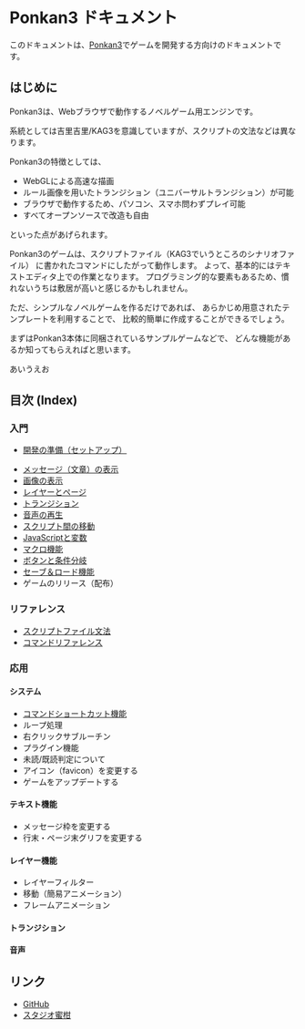 # Ponkan3 ドキュメント

このドキュメントは、[Ponkan3](https://github.com/okayumoka/ponkan3)でゲームを開発する方向けのドキュメントです。

## はじめに

Ponkan3は、Webブラウザで動作するノベルゲーム用エンジンです。

系統としては吉里吉里/KAG3を意識していますが、スクリプトの文法などは異なります。

Ponkan3の特徴としては、

- WebGLによる高速な描画
- ルール画像を用いたトランジション（ユニバーサルトランジション）が可能
- ブラウザで動作するため、パソコン、スマホ問わずプレイ可能
- すべてオープンソースで改造も自由

といった点があげられます。

Ponkan3のゲームは、スクリプトファイル（KAG3でいうところのシナリオファイル）
に書かれたコマンドにしたがって動作します。
よって、基本的にはテキストエディタ上での作業となります。
プログラミング的な要素もあるため、慣れないうちは敷居が高いと感じるかもしれません。

ただ、シンプルなノベルゲームを作るだけであれば、
あらかじめ用意されたテンプレートを利用することで、
比較的簡単に作成することができるでしょう。

まずはPonkan3本体に同梱されているサンプルゲームなどで、
どんな機能があるか知ってもらえればと思います。

あいうえお

## 目次 (Index)

### 入門

- [開発の準備（セットアップ）](basic/setup.md)
<!-- - Visual Studio Code用プラグインについて -->
- [メッセージ（文章）の表示](basic/message.md)
- [画像の表示](basic/image.md)
- [レイヤーとページ](basic/layer.md)
- [トランジション](basic/trans.md)
- [音声の再生](basic/sound.md)
- [スクリプト間の移動](basic/jump_call.md)
- [JavaScriptと変数](../basic/javascript.md)
- [マクロ機能](basic/macro.md)
- [ボタンと条件分岐](basic/fork.md)
- [セーブ＆ロード機能](basic/save_and_load.md)
- ゲームのリリース（配布）

### リファレンス

- [スクリプトファイル文法](ref/syntax.md)
- [コマンドリファレンス](ref/command_ref.md)

### 応用

#### システム

- [コマンドショートカット機能](advanced/command_shortcut.md)
- ループ処理
- 右クリックサブルーチン
- プラグイン機能
- 未読/既読判定について
- アイコン（favicon）を変更する
- ゲームをアップデートする

#### テキスト機能

- メッセージ枠を変更する
- 行末・ページ末グリフを変更する

#### レイヤー機能

- レイヤーフィルター
- 移動（簡易アニメーション）
- フレームアニメーション

#### トランジション

#### 音声

## リンク

- [GitHub](https://github.com/okayumoka/ponkan3)
- [スタジオ蜜柑](https://studiomikan.net/)
